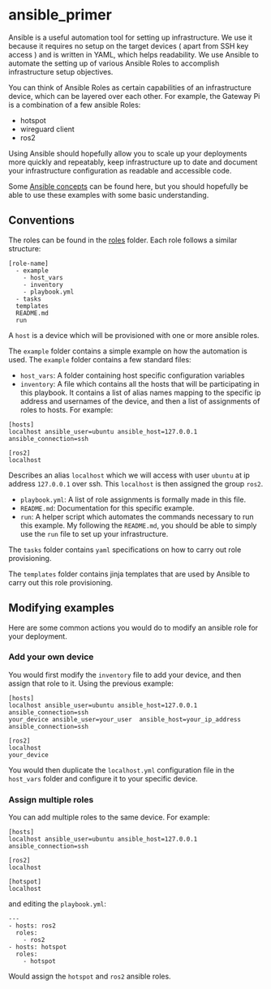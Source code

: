 # ansible_primer

Ansible is a useful automation tool for setting up infrastructure. We use it because it requires no setup on the target devices ( apart from SSH key access ) and is written in YAML, which helps readability. We use Ansible to automate the setting up of various Ansible Roles to accomplish infrastructure setup objectives. 

You can think of Ansible Roles as certain capabilities of an infrastructure device, which can be layered over each other. For example, the Gateway Pi is a combination of a few ansible Roles:

* hotspot
* wireguard client
* ros2

Using Ansible should hopefully allow you to scale up your deployments more quickly and repeatably, keep infrastructure up to date and document your infrastructure configuration as readable and accessible code.

Some [Ansible concepts](https://docs.ansible.com/ansible/latest/network/getting_started/basic_concepts.html) can be found here, but you should hopefully be able to use these examples with some basic understanding.

## Conventions
The roles can be found in the [roles](/roles) folder. Each role follows a similar structure:

```
[role-name]
  - example
    - host_vars
    - inventory
    - playbook.yml
  - tasks
  templates
  README.md
  run
```
A `host` is a device which will be provisioned with one or more ansible roles.

The `example` folder contains a simple example on how the automation is used. The `example` folder contains a few standard files:
* `host_vars`: A folder containing host specific configuration variables
* `inventory`: A file which contains all the hosts that will be participating in this playbook. It contains a list of alias names mapping to the specific ip address and usernames of the device, and then a list of assignments of roles to hosts. For example:
```
[hosts]
localhost ansible_user=ubuntu ansible_host=127.0.0.1  ansible_connection=ssh

[ros2]
localhost
```
Describes an alias `localhost` which we will access with user `ubuntu` at ip address `127.0.0.1` over ssh. This `localhost` is then assigned the group `ros2`.
* `playbook.yml`: A list of role assignments is formally made in this file.
* `README.md`: Documentation for this specific example.
* `run`: A helper script which automates the commands necessary to run this example. My following the `README.md`, you should be able to simply use the `run` file to set up your infrastructure.

The `tasks` folder contains `yaml` specifications on how to carry out role provisioning.

The `templates` folder contains jinja templates that are used by Ansible to carry out this role provisioning.

## Modifying examples
Here are some common actions you would do to modify an ansible role for your deployment.

### Add your own device
You would first modify the `inventory` file to add your device, and then assign that role to it. Using the previous example:
```
[hosts]
localhost ansible_user=ubuntu ansible_host=127.0.0.1  ansible_connection=ssh
your_device ansible_user=your_user  ansible_host=your_ip_address  ansible_connection=ssh

[ros2]
localhost
your_device
```

You would then duplicate the `localhost.yml` configuration file in the `host_vars` folder and configure it to your specific device.

### Assign multiple roles
You can add multiple roles to the same device. For example:
```
[hosts]
localhost ansible_user=ubuntu ansible_host=127.0.0.1  ansible_connection=ssh

[ros2]
localhost

[hotspot]
localhost
```
and editing the `playbook.yml`:
```
---
- hosts: ros2
  roles:
    - ros2
- hosts: hotspot
  roles:
    - hotspot
```
Would assign the `hotspot` and `ros2` ansible roles.
